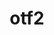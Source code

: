 ---
title: "otf2"
layout: cache
categories: [package, develop]
meta: {"compilers": ["gcc@11.4.0", "intel-oneapi-compilers@2025.1.0"], "num_specs": 12, "num_specs_by_stack": {"e4s": 4, "e4s-neoverse-v2": 4, "e4s-oneapi": 4, "e4s-rocm-external": 4, "root": 12}, "oss": ["ubuntu22.04"], "platforms": ["linux"], "stacks": ["e4s", "e4s-neoverse-v2", "e4s-oneapi", "e4s-rocm-external", "root"], "targets": ["neoverse_v2", "x86_64_v3"], "versions": ["3.0.3"]}
spec_details: [{"compiler": "gcc@11.4.0", "hash": "2q5tzwwvxl2dbslac3r7547gcvb6h4jc", "os": "ubuntu22.04", "platform": "linux", "size": "-", "stacks": ["e4s", "e4s-rocm-external", "root"], "target": "x86_64_v3", "variants": ["build_system=autotools", "patches:=7e56d93"], "versions": ["3.0.3"]}, {"compiler": "gcc@11.4.0", "hash": "2wyuleyjdutmtntb4dhipi6tvqrq3q6c", "os": "ubuntu22.04", "platform": "linux", "size": "-", "stacks": ["e4s-neoverse-v2", "root"], "target": "neoverse_v2", "variants": ["build_system=autotools", "patches:=7e56d93"], "versions": ["3.0.3"]}, {"compiler": "gcc@11.4.0", "hash": "57ydm6l4nxcpsmdhdv7tj5stteixzrtf", "os": "ubuntu22.04", "platform": "linux", "size": "-", "stacks": ["e4s-neoverse-v2", "root"], "target": "neoverse_v2", "variants": ["build_system=autotools", "patches:=7e56d93"], "versions": ["3.0.3"]}, {"compiler": "gcc@11.4.0", "hash": "7fk6he7kzao6vccbbk4oamrpmaw6v5ox", "os": "ubuntu22.04", "platform": "linux", "size": "-", "stacks": ["e4s", "e4s-rocm-external", "root"], "target": "x86_64_v3", "variants": ["build_system=autotools", "patches:=7e56d93"], "versions": ["3.0.3"]}, {"compiler": "gcc@11.4.0", "hash": "bawanqfvhsq4zlcqdlnz2zgnjfm2y6mt", "os": "ubuntu22.04", "platform": "linux", "size": "-", "stacks": ["e4s-neoverse-v2", "root"], "target": "neoverse_v2", "variants": ["build_system=autotools", "patches:=7e56d93"], "versions": ["3.0.3"]}, {"compiler": "intel-oneapi-compilers@2025.1.0", "hash": "ck6wx3yskdsfpbpwqca3u2cxrhp3mtag", "os": "ubuntu22.04", "platform": "linux", "size": "-", "stacks": ["e4s-oneapi", "root"], "target": "x86_64_v3", "variants": ["build_system=autotools", "patches:=7e56d93"], "versions": ["3.0.3"]}, {"compiler": "intel-oneapi-compilers@2025.1.0", "hash": "h44uc7yipkavnjahyysg4fhfpcgg7tqm", "os": "ubuntu22.04", "platform": "linux", "size": "-", "stacks": ["e4s-oneapi", "root"], "target": "x86_64_v3", "variants": ["build_system=autotools", "patches:=7e56d93"], "versions": ["3.0.3"]}, {"compiler": "gcc@11.4.0", "hash": "lsosozmr25l2w532uu6dhkswvpzmmate", "os": "ubuntu22.04", "platform": "linux", "size": "-", "stacks": ["e4s", "e4s-rocm-external", "root"], "target": "x86_64_v3", "variants": ["build_system=autotools", "patches:=7e56d93"], "versions": ["3.0.3"]}, {"compiler": "intel-oneapi-compilers@2025.1.0", "hash": "lsyzt3twfb4cgkl52nxd3b3y27vkl5jg", "os": "ubuntu22.04", "platform": "linux", "size": "-", "stacks": ["e4s-oneapi", "root"], "target": "x86_64_v3", "variants": ["build_system=autotools", "patches:=7e56d93"], "versions": ["3.0.3"]}, {"compiler": "intel-oneapi-compilers@2025.1.0", "hash": "tlkfxpsgdw3yd5cznvnyt74zs4gnfilt", "os": "ubuntu22.04", "platform": "linux", "size": "-", "stacks": ["e4s-oneapi", "root"], "target": "x86_64_v3", "variants": ["build_system=autotools", "patches:=7e56d93"], "versions": ["3.0.3"]}, {"compiler": "gcc@11.4.0", "hash": "z6fgoqdb2gljwg47g67jhvgfez5euq26", "os": "ubuntu22.04", "platform": "linux", "size": "-", "stacks": ["e4s-neoverse-v2", "root"], "target": "neoverse_v2", "variants": ["build_system=autotools", "patches:=7e56d93"], "versions": ["3.0.3"]}, {"compiler": "gcc@11.4.0", "hash": "zccn7xk3o5jry2o6vh674vipeigoekha", "os": "ubuntu22.04", "platform": "linux", "size": "-", "stacks": ["e4s", "e4s-rocm-external", "root"], "target": "x86_64_v3", "variants": ["build_system=autotools", "patches:=7e56d93"], "versions": ["3.0.3"]}]
---